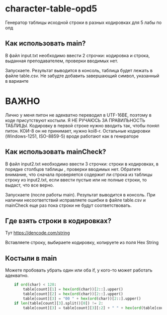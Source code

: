 # character-table-opd5

Генератор таблицы исходной строки в разных кодировках для 5 лабы по опд

## Как использовать main?
В файл input.txt необходимо ввести 2 строчки: кодировка и строка, выданная преподавателем,  проверки вводимых нет.

Запускаете. Результат выводится в консоль, таблица будет лежать в файле table.csv.
Не забудте добавить завершающий символ, указанный в варианте

# ВАЖНО
Лично у меня питон не адекватно переводил в UTF-16BE, поэтому в коде присутствуют костыли. Я НЕ РУЧАЮСЬ ЗА ПРАВИЛЬНОСТЬ ТАБЛИЦЫ.
Кодировку в первой строке нужно вводить так, чтобы понял питон. 
КОИ-8 он не принимает, нужно koi8-r. Остальные кодировки (Windows-1251, ISO-8859-5) вроде работают как в генираторе

## Как использовать mainCheck?
В файл input2.txt необходимо ввести 3 строчки: строки в кодировках, в порядке столбцов таблицы ,  проверки вводимых нет.
Обратите внимание, что сначала проверяется содержит ли строка из таблицы строку из input2.txt, если ввести пустые или не полные строки, то выдаст, что все верно.

Запускаете (после работы main). Результат выводится в консоль. При наличии несоответствий исправляете ошибки в файле table.csv и mainCheck еще раз пока строки не будут соответствовать.

## Где взять строки в кодировках?
Тут https://dencode.com/string

Вставляете строку, выбираете кодировку, копируете из поля Hex String 

## Кoстыли в main
Можете пробовать убрать один или оба if, у кого-то может работать адекватно.
```py
    if ord(char) < 128:
        table[count][1] = hex(ord(char))[2::].upper()
        table[count][2] = hex(ord(char))[2::].upper()
        table[count][3] = "00 " + hex(ord(char))[2::].upper()
    if len(table[count][3].split()[0]) != 2:
        table[count][3] = table[count][3][:2] + " " + hex(ord(table[count][3][2]))[2::].upper()
```
